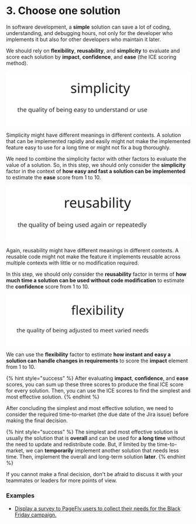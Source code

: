 # 3. Choose one solution

In software development, a **simple** solution can save a lot of coding, understanding, and debugging hours, not only for the developer who implements it but also for other developers who maintain it later.

We should rely on **flexibility**, **reusability**, and **simplicity** to evaluate and score each solution by **impact**, **confidence**, and **ease** (the ICE scoring method).

<img src="../../../.gitbook/assets/file.excalidraw (2).svg" alt="" class="gitbook-drawing">

Simplicity might have different meanings in different contexts. A solution that can be implemented rapidly and easily might not make the implemented feature easy to use for a long time or might not fix a bug thoroughly.

We need to combine the simplicity factor with other factors to evaluate the value of a solution. So, in this step, we should only consider the **simplicity** factor in the context of **how easy and fast a solution can be implemented** to estimate the **ease** score from 1 to 10.

<img src="../../../.gitbook/assets/file.excalidraw.svg" alt="" class="gitbook-drawing">

Again, reusability might have different meanings in different contexts. A reusable code might not make the feature it implements reusable across multiple contexts with little or no modification required.

In this step, we should only consider the **reusability** factor in terms of **how much time a solution can be used without code modification** to estimate the **confidence** score from 1 to 10.

<img src="../../../.gitbook/assets/file.excalidraw (1).svg" alt="" class="gitbook-drawing">

We can use the **flexibility** factor to estimate **how instant and easy a solution can handle changes in requirements** to score the **impact** element from 1 to 10.

{% hint style="success" %}
After evaluating **impact**, **confidence**, and **ease** scores, you can sum up these three scores to produce the final ICE score for every solution. Then, you can use the ICE scores to find the simplest and most effective solution.
{% endhint %}

After concluding the simplest and most effective solution, we need to consider the required time-to-market (the due date of the Jira issue) before making the final decision.

{% hint style="success" %}
The simplest and most effective solution is usually the solution that is **overall** and can be used for **a long time** without the need to update and redistribute code. But, if limited by the time-to-market, we can **temporarily** implement another solution that needs less time. Then, implement the overall and long-term solution **later**.
{% endhint %}

&#x20;If you cannot make a final decision, don't be afraid to discuss it with your teammates or leaders for more points of view.

### Examples

* [Display a survey to PageFly users to collect their needs for the Black Friday campaign.](../example-1/3.-choose-one-solution.md)
